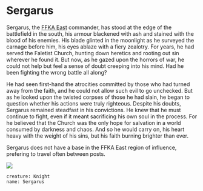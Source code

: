 # Sergarus

Sergarus, the [FFKA East](../factions/ffkaEast.md) commander, has stood at the edge of the battlefield in the south, his armour blackened with ash and stained with the blood of his enemies. His blade glinted in the moonlight as he surveyed the carnage before him, his eyes ablaze with a fiery zealotry. For years, he had served the Faletist Church, hunting down heretics and rooting out sin wherever he found it. But now, as he gazed upon the horrors of war, he could not help but feel a sense of doubt creeping into his mind. Had he been fighting the wrong battle all along?

He had seen first-hand the atrocities committed by those who had turned away from the faith, and he could not allow such evil to go unchecked. But as he looked upon the twisted corpses of those he had slain, he began to question whether his actions were truly righteous. Despite his doubts, Sergarus remained steadfast in his convictions. He knew that he must continue to fight, even if it meant sacrificing his own soul in the process. For he believed that the Church was the only hope for salvation in a world consumed by darkness and chaos. And so he would carry on, his heart heavy with the weight of his sins, but his faith burning brighter than ever.

Sergarus does not have a base in the FFKA East region of influence, prefering to travel often between posts.

![](https://i.imgur.com/b6epeEa.png)


```statblock
creature: Knight
name: Sergarus
```

